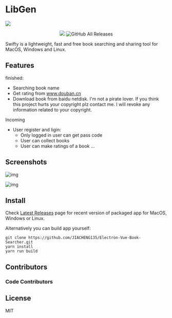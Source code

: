 # LibGen

![](https://alchaplinsky.com/images/misc/swifty_banner_alpha.png?v=1)

<div align="center">

  [![](https://img.shields.io/badge/PayPal-Buy%20me%20a%20Coffee-blue)](https://www.paypal.me/alchaplinsky)
  ![GitHub All Releases](https://img.shields.io/github/downloads/swiftyapp/swifty/total?label=Downloads)
  
</div>

Swifty is a lightweight, fast and free book searching and sharing tool for MacOS, Windows and Linux.

## Features
finished:
- Searching book name 
- Get rating from www.douban.cn
- Download book from baidu netdisk. I'm not a pirate lover. If you think this project hurts your copyright plz contact me. I will revoke any information related to your copyright.

Incoming
- User register and ligin:
  - Only logged in user can get pass code
  - User can collect books
  - User can make ratings of a book
...

## Screenshots

![img](https://github.com/JIACHENG135/Electron-Vue-Book-Searcher/blob/pr/1/static/demo.png)

![img](https://github.com/JIACHENG135/Electron-Vue-Book-Searcher/blob/pr/1/static/result.png)

## Install

Check [Latest Releases](https://github.com/alchaplinsky/swifty/releases) page for recent version of packaged app for MacOS, Windows or Linux.

Alternatively you can build app yourself:

```
git clone https://github.com/JIACHENG135/Electron-Vue-Book-Searcher.git
yarn install
yarn run build
```

## Contributors

### Code Contributors

## License
MIT
